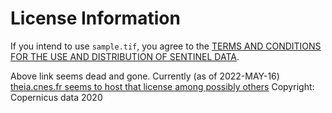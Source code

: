 License Information
===================

If you intend to use `sample.tif`, you agree to the [TERMS AND CONDITIONS FOR
 THE USE AND DISTRIBUTION OF SENTINEL DATA](https://scihub.copernicus.eu/twiki/pub/SciHubWebPortal/TermsConditions/TC_Sentinel_Data_31072014.pdf).

Above link seems dead and gone. Currently (as of 2022-MAY-16) [theia.cnes.fr seems to host that license among possibly others](https://theia.cnes.fr/atdistrib/documents/TC_Sentinel_Data_31072014.pdf)
Copyright: Copernicus data 2020
